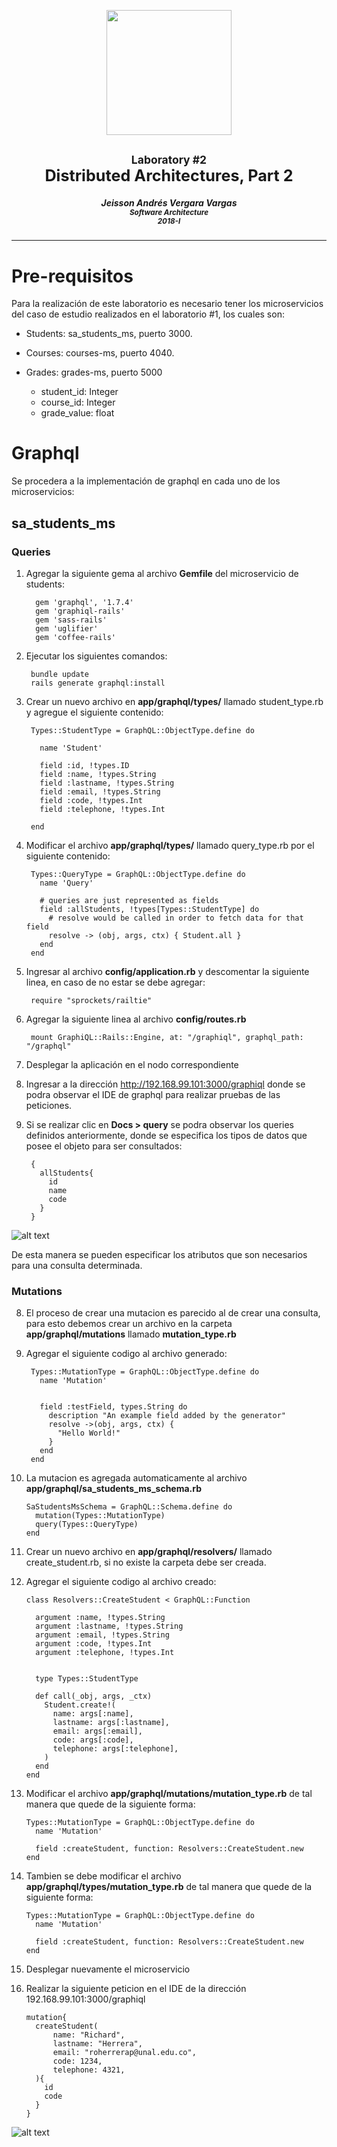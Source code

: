 <p align="center">
  <img src="./images/UN.png" width="200">
</p>
<h2 align="center"><small>Laboratory #2</small></br> <big>Distributed Architectures, Part 2</big></h2>

<h5 align="center">Jeisson Andrés Vergara Vargas</br><small>Software Architecture</br>2018-I</small></h5>

---

# Pre-requisitos
Para la realización de este laboratorio es necesario tener los microservicios del caso de estudio realizados en el laboratorio #1, los cuales son:
- Students: sa_students_ms, puerto 3000.
- Courses: courses-ms, puerto 4040.

- Grades: grades-ms, puerto 5000
  * student_id: Integer
  * course_id: Integer
  * grade_value: float


# Graphql

Se procedera a la implementación de graphql en cada uno de los microservicios:

## sa_students_ms

### Queries

1. Agregar la siguiente gema al archivo **Gemfile** del microservicio de students:

         gem 'graphql', '1.7.4'
         gem 'graphiql-rails'
         gem 'sass-rails'
         gem 'uglifier'
         gem 'coffee-rails'

2. Ejecutar los siguientes comandos:

        bundle update
        rails generate graphql:install

3. Crear un nuevo archivo en **app/graphql/types/** llamado student_type.rb y agregue el siguiente contenido:


        Types::StudentType = GraphQL::ObjectType.define do

          name 'Student'

          field :id, !types.ID
          field :name, !types.String
          field :lastname, !types.String
          field :email, !types.String
          field :code, !types.Int
          field :telephone, !types.Int

        end


4. Modificar el archivo **app/graphql/types/** llamado query_type.rb por el siguiente contenido:

        Types::QueryType = GraphQL::ObjectType.define do
          name 'Query'

          # queries are just represented as fields
          field :allStudents, !types[Types::StudentType] do
            # resolve would be called in order to fetch data for that field
            resolve -> (obj, args, ctx) { Student.all }
          end
        end

5. Ingresar al archivo **config/application.rb** y descomentar la siguiente linea, en caso de no estar se debe agregar:

        require "sprockets/railtie"


6. Agregar la siguiente linea al archivo **config/routes.rb**

        mount GraphiQL::Rails::Engine, at: "/graphiql", graphql_path: "/graphql"

5. Desplegar la aplicación en el nodo correspondiente

6. Ingresar a la dirección http://192.168.99.101:3000/graphiql donde se podra observar el IDE de graphql para realizar pruebas de las peticiones.

7. Si se realizar clic en **Docs  > query** se podra observar los queries definidos anteriormente, donde se especifica los tipos de datos que posee el objeto para ser consultados:

        {
          allStudents{
            id
            name
            code
          }
        }


![alt text](./images/image1.png "Consult")

De esta manera se pueden especificar los atributos que son necesarios para una consulta determinada.

### Mutations

8. El proceso de crear una mutacion es parecido al de crear una consulta, para esto debemos crear un archivo en la carpeta **app/graphql/mutations** llamado **mutation_type.rb**

9. Agregar el siguiente codigo al archivo generado:

        Types::MutationType = GraphQL::ObjectType.define do
          name 'Mutation'


          field :testField, types.String do
            description "An example field added by the generator"
            resolve ->(obj, args, ctx) {
              "Hello World!"
            }
          end
        end

10. La mutacion es agregada automaticamente al archivo **app/graphql/sa_students_ms_schema.rb**

        SaStudentsMsSchema = GraphQL::Schema.define do
          mutation(Types::MutationType)
          query(Types::QueryType)
        end


11. Crear un nuevo archivo en **app/graphql/resolvers/** llamado create_student.rb, si no existe la carpeta debe ser creada.


12. Agregar el siguiente codigo al archivo creado:

        class Resolvers::CreateStudent < GraphQL::Function
          
          argument :name, !types.String
          argument :lastname, !types.String
          argument :email, !types.String
          argument :code, !types.Int
          argument :telephone, !types.Int
        
          
          type Types::StudentType
        
          def call(_obj, args, _ctx)
            Student.create!(
              name: args[:name],
              lastname: args[:lastname],
              email: args[:email],
              code: args[:code],
              telephone: args[:telephone],
            )
          end
        end

13. Modificar el archivo **app/graphql/mutations/mutation_type.rb** de tal manera que quede de la siguiente forma:

        Types::MutationType = GraphQL::ObjectType.define do
          name 'Mutation'

          field :createStudent, function: Resolvers::CreateStudent.new
        end

14. Tambien se debe modificar el archivo **app/graphql/types/mutation_type.rb** de tal manera que quede de la siguiente forma:

        Types::MutationType = GraphQL::ObjectType.define do
          name 'Mutation'

          field :createStudent, function: Resolvers::CreateStudent.new
        end

14. Desplegar nuevamente el microservicio



15. Realizar la siguiente peticion en el IDE de la dirección 192.168.99.101:3000/graphiql

        mutation{
          createStudent(
              name: "Richard",
              lastname: "Herrera",
              email: "roherrerap@unal.edu.co",
              code: 1234,
              telephone: 4321,
          ){
            id
            code
          }
        }

![alt text](./images/image2.png "Mutation")